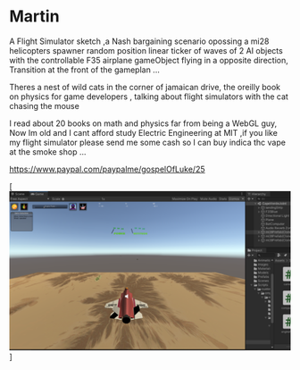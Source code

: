 # Martin
A Flight Simulator sketch ,a Nash bargaining scenario opossing a mi28 helicopters spawner random position linear ticker of waves of 2 AI objects with the controllable  F35 airplane gameObject flying in a opposite direction, Transition at the front of the gameplan ...

Theres a nest of wild cats in the corner of jamaican drive, the oreilly book on physics for game developers , talking about flight simulators with the cat chasing the mouse

I read about 20 books on math and physics far from being a WebGL guy, Now Im old and I cant afford study Electric Engineering at MIT ,if you like my flight simulator please send me some cash so I can buy indica thc vape at the smoke shop ... 

https://www.paypal.com/paypalme/gospelOfLuke/25

[![que no se resistieran, por que sino los mataban ... ](https://raw.githubusercontent.com/rgarro/Martin/master/martin.png)]

